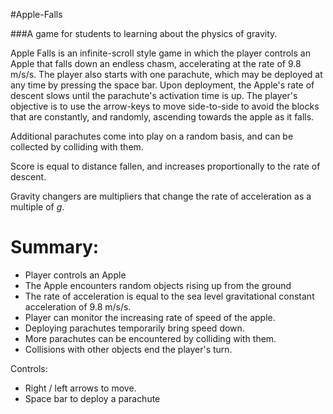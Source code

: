 #Apple-Falls

###A game for students to learning about the physics of gravity.

Apple Falls is an infinite-scroll style game in which the player controls an Apple that falls down an endless chasm, accelerating at the rate of 9.8 m/s/s. The player also starts with one parachute, which may be deployed at any time by pressing the space bar. Upon deployment, the Apple's rate of descent slows until the parachute's activation time is up. The player's objective is to use the arrow-keys to move side-to-side to avoid the blocks that are constantly, and randomly, ascending towards the apple as it falls.

Additional parachutes come into play on a random basis, and can be collected by colliding with them.

Score is equal to distance fallen, and increases proportionally to the rate of descent.

Gravity changers are multipliers that change the rate of acceleration as a multiple of *g*.

Summary:
===
- Player controls an Apple
- The Apple encounters random objects rising up from the ground
- The rate of acceleration is equal to the sea level gravitational constant acceleration of 9.8 m/s/s.
- Player can monitor the increasing rate of speed of the apple.
- Deploying parachutes temporarily bring speed down.
- More parachutes can be encountered by colliding with them.
- Collisions with other objects end the player's turn.

Controls:
- Right / left arrows to move.
- Space bar to deploy a parachute
